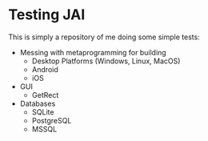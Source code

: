# Testing JAI

This is simply a repository of me doing some simple tests:  
- Messing with metaprogramming for building
  - Desktop Platforms (Windows, Linux, MacOS)
  - Android
  - iOS
- GUI
  - GetRect
- Databases
  - SQLite
  - PostgreSQL
  - MSSQL
